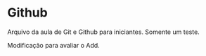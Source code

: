 # Github

Arquivo da aula de Git e Github para iniciantes. Somente um teste.

Modificação para avaliar o Add.
